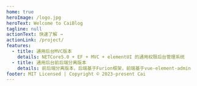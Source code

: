 ```yaml
---
home: true
heroImage: /logo.jpg
heroText: Welcome to CaiBlog
tagline: null
actionText: 快速了解 →
actionLink: /project/
features:
  - title: 通用后台MVC版本
    details: NETCore5.0 + EF + MVC + elementUI 的通用权限后台管理系统 
  - title: 通用后台前后端分离版本
    details: 前后端分离版本，后端基于Furion框架，前端基于vue-element-admin
footer: MIT Licensed | Copyright © 2023-present Cai
---
```

